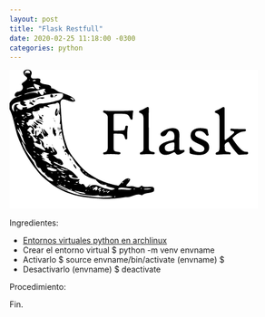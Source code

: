 ```yaml
---
layout: post
title: "Flask Restfull"
date: 2020-02-25 11:18:00 -0300
categories: python
---
```

![Leches veganas](/assets/posts/20200225_flask-restfull.png)


Ingredientes:

- [Entornos virtuales python en archlinux](https://wiki.archlinux.org/index.php/Python/Virtual_environment)
- Crear el entorno virtual $ python -m venv envname
- Activarlo $ source envname/bin/activate
            (envname) $
- Desactivarlo (envname) $ deactivate


Procedimiento:



Fin.
